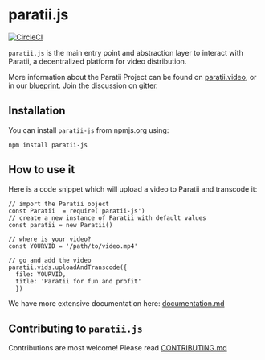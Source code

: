 # paratii.js

[![CircleCI](https://circleci.com/gh/Paratii-Video/paratii-js.svg?style=svg)](https://circleci.com/gh/Paratii-Video/paratii-js)

`paratii.js` is the main entry point and abstraction layer to interact with Paratii, a decentralized platform for video distribution.

More information about the Paratii Project can be found on [paratii.video](http://paratii.video/), or in our [blueprint](https://github.com/Paratii-Video/paratii-player/wiki/Paratii-Blueprint). Join the discussion on [gitter](https://gitter.im/Paratii-Video).

## Installation

You can install `paratii-js` from npmjs.org using:

    npm install paratii-js


## How to use it

Here is a code snippet which will upload a video to Paratii and transcode it:

    // import the Paratii object
    const Paratii  = require('paratii-js')
    // create a new instance of Paratii with default values
    const paratii = new Paratii()

    // where is your video?
    const YOURVID = '/path/to/video.mp4'

    // go and add the video
    paratii.vids.uploadAndTranscode({
      file: YOURVID,
      title: 'Paratii for fun and profit'
      })

We have more extensive documentation here: [documentation.md](./docs/README.md)

## Contributing to `paratii.js`

Contributions are most welcome! Please read [CONTRIBUTING.md](./CONTRIBUTING.md)
